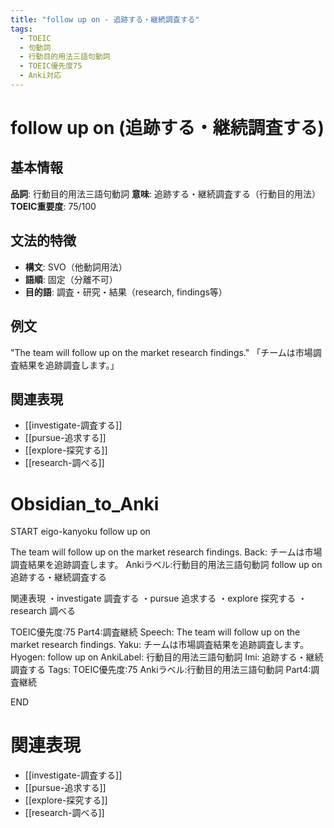 ```yaml
---
title: "follow up on - 追跡する・継続調査する"
tags:
  - TOEIC
  - 句動詞
  - 行動目的用法三語句動詞
  - TOEIC優先度75
  - Anki対応
---
```


# follow up on (追跡する・継続調査する)

## 基本情報
**品詞**: 行動目的用法三語句動詞
**意味**: 追跡する・継続調査する（行動目的用法）
**TOEIC重要度**: 75/100

## 文法的特徴
- **構文**: SVO（他動詞用法）
- **語順**: 固定（分離不可）
- **目的語**: 調査・研究・結果（research, findings等）

## 例文
"The team will follow up on the market research findings."
「チームは市場調査結果を追跡調査します。」

## 関連表現
- [[investigate-調査する]]
- [[pursue-追求する]]
- [[explore-探究する]]
- [[research-調べる]]

# Obsidian_to_Anki
START
eigo-kanyoku
follow up on

The team will follow up on the market research findings.
Back: 
チームは市場調査結果を追跡調査します。
Ankiラベル:行動目的用法三語句動詞
follow up on
追跡する・継続調査する

関連表現
・investigate 調査する
・pursue 追求する
・explore 探究する
・research 調べる

TOEIC優先度:75
Part4:調査継続
Speech: The team will follow up on the market research findings.
Yaku: チームは市場調査結果を追跡調査します。
Hyogen: follow up on
AnkiLabel: 行動目的用法三語句動詞
Imi: 追跡する・継続調査する
Tags: TOEIC優先度:75 Ankiラベル:行動目的用法三語句動詞 Part4:調査継続
<!--ID: 1753014072299-->
END

# 関連表現
- [[investigate-調査する]]
- [[pursue-追求する]]
- [[explore-探究する]]
- [[research-調べる]] 